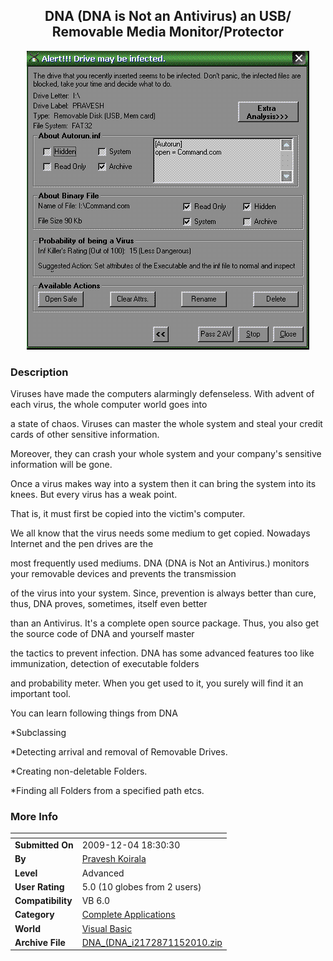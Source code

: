 ﻿<div align="center">

## DNA \(DNA is Not an Antivirus\) an USB/ Removable Media Monitor/Protector

<img src="PIC20101151113254660.GIF">
</div>

### Description

Viruses have made the computers alarmingly defenseless. With advent of each virus, the whole computer world goes into

a state of chaos. Viruses can master the whole system and steal your credit cards of other sensitive information.

Moreover, they can crash your whole system and your company's sensitive information will be gone.

Once a virus makes way into a system then it can bring the system into its knees. But every virus has a weak point.

That is, it must first be copied into the victim's computer.

We all know that the virus needs some medium to get copied. Nowadays Internet and the pen drives are the

most frequently used mediums. DNA (DNA is Not an Antivirus.) monitors your removable devices and prevents the transmission

of the virus into your system. Since, prevention is always better than cure, thus, DNA proves, sometimes, itself even better

than an Antivirus. It's a complete open source package. Thus, you also get the source code of DNA and yourself master

the tactics to prevent infection. DNA has some advanced features too like immunization, detection of executable folders

and probability meter. When you get used to it, you surely will find it an important tool.

You can learn following things from DNA

*Subclassing

*Detecting arrival and removal of Removable Drives.

*Creating non-deletable Folders.

*Finding all Folders from a specified path etcs.
 
### More Info
 


<span>             |<span>
---                |---
**Submitted On**   |2009-12-04 18:30:30
**By**             |[Pravesh Koirala](https://github.com/Planet-Source-Code/PSCIndex/blob/master/ByAuthor/pravesh-koirala.md)
**Level**          |Advanced
**User Rating**    |5.0 (10 globes from 2 users)
**Compatibility**  |VB 6\.0
**Category**       |[Complete Applications](https://github.com/Planet-Source-Code/PSCIndex/blob/master/ByCategory/complete-applications__1-27.md)
**World**          |[Visual Basic](https://github.com/Planet-Source-Code/PSCIndex/blob/master/ByWorld/visual-basic.md)
**Archive File**   |[DNA\_\(DNA\_i2172871152010\.zip](https://github.com/Planet-Source-Code/pravesh-koirala-dna-dna-is-not-an-antivirus-an-usb-removable-media-monitor-protector__1-72840/archive/master.zip)








